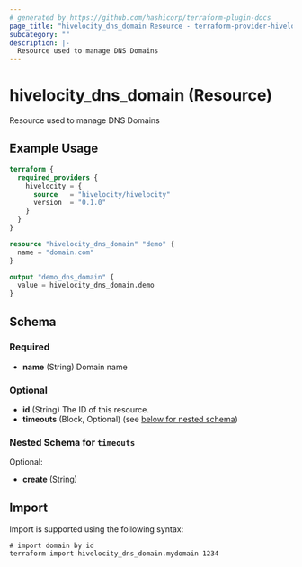 ```yaml
---
# generated by https://github.com/hashicorp/terraform-plugin-docs
page_title: "hivelocity_dns_domain Resource - terraform-provider-hivelocity"
subcategory: ""
description: |-
  Resource used to manage DNS Domains
---
```


# hivelocity_dns_domain (Resource)

Resource used to manage DNS Domains

## Example Usage

```terraform
terraform {
  required_providers {
    hivelocity = {
      source   = "hivelocity/hivelocity"
      version  = "0.1.0"
    }
  }
}

resource "hivelocity_dns_domain" "demo" {
  name = "domain.com"
}

output "demo_dns_domain" {
  value = hivelocity_dns_domain.demo
}
```

<!-- schema generated by tfplugindocs -->
## Schema

### Required

- **name** (String) Domain name

### Optional

- **id** (String) The ID of this resource.
- **timeouts** (Block, Optional) (see [below for nested schema](#nestedblock--timeouts))

<a id="nestedblock--timeouts"></a>
### Nested Schema for `timeouts`

Optional:

- **create** (String)

## Import

Import is supported using the following syntax:

```shell
# import domain by id
terraform import hivelocity_dns_domain.mydomain 1234
```

